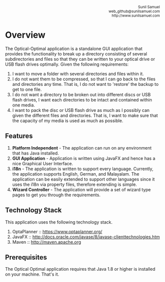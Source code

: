<p align='right'>
<small>Sunil Samuel<br>
web_github@sunilsamuel.com<br>
http://www.sunilsamuel.com
</small>
</p>

# Overview

The Optical-Optimal application is a standalone GUI application that provides the functionality to break up a directory consisting of several subdirectories and files so that they can be written to your optical drive or USB flash drives optimally.  Given the following requirements:

1. I want to move a folder with several directories and files within it.
2. I do not want them to be compressed, so that I can go back to the files and directories any time.  That is, I do not want to 'restore' the backup to get to one file.
3. I do not want a directory to be broken out into different discs or USB flash drives, I want each directories to be intact and contained within one media.
4. I want to pack the disc or USB flash drive as much as I possibly can given the different files and directories.  That is, I want to make sure that the capacity of my media is used as much as possible.

## Features

1. **Platform Independent** - The application can run on any environment that has Java installed.
2. **GUI Application** - Application is written using JavaFX and hence has a nice Graphical User Interface.
3. **i18n** - The application is written to support every language. Currently, the application supports English, German, and Malayalam. The application can be easily extended to support other languages since it uses the  i18n via property files, therefore extending is simple.
4. **Wizard Controller** - The application will provide a set of wizard type pages to get you through the requirements.

## Technology Stack

This application uses the following technology stack.

 1. OptaPlanner :: https://www.optaplanner.org/
 2. JavaFX :: http://docs.oracle.com/javase/8/javase-clienttechnologies.htm
 3. Maven :: http://maven.apache.org
 
 ## Prerequisites

The Optical Optimal application requires that Java 1.8 or higher is installed on your machine. That's it. 
